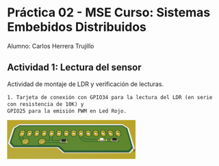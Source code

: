 Práctica 02 - MSE Curso: Sistemas Embebidos Distribuidos
====================

Alumno: Carlos Herrera Trujillo


Actividad 1: Lectura del sensor
-------------------------------

Actividad de montaje de LDR y verificación de lecturas.

	1. Tarjeta de conexión con GPIO34 para la lectura del LDR (en serie con resistencia de 10K) y 
	GPIO25 para la emisión PWM en Led Rojo.
 
<img src="./imgs/fig1.png" alt="Texto alternativo" width="300">
